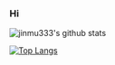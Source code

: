 ### Hi

![jinmu333's github stats](https://github-readme-stats.vercel.app/api?username=jinmu333&show_icons=true)

[![Top Langs](https://github-readme-stats.vercel.app/api/top-langs/?username=jinmu333)](https://github.com/jinmu333/github-readme-stats)


<!--
**jinmu333/jinmu333** is a ✨ _special_ ✨ repository because its `README.md` (this file) appears on your GitHub profile.

Here are some ideas to get you started:

- 🔭 I’m currently working on ...
- 🌱 I’m currently learning ...
- 👯 I’m looking to collaborate on ...
- 🤔 I’m looking for help with ...
- 💬 Ask me about ...
- 📫 How to reach me: ...
- 😄 Pronouns: ...
- ⚡ Fun fact: ...
-->
